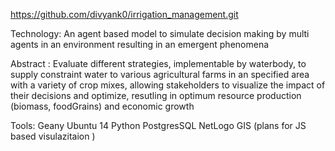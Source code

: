 https://github.com/divyank0/irrigation_management.git

Technology:
	An agent based model to simulate decision making by multi agents in an environment
	resulting in an emergent phenomena	

Abstract :
	Evaluate different strategies, implementable by waterbody, 
	to supply constraint water to various agricultural farms
	in an specified area with a variety of crop mixes,
	allowing stakeholders to visualize the impact of their decisions
	and optimize, 
	resutling in optimum resource production (biomass, foodGrains)
	 and economic growth
	
	
Tools:
	Geany
	Ubuntu 14
	Python
	PostgresSQL
	NetLogo
	GIS
	(plans for JS based visulazitaion )
	
	

	
	
	
	
	
	
	
	
	
